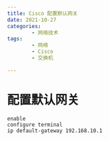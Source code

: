 ```yaml
---
title: Cisco 配置默认网关
date: 2021-10-27
categories:
        - 网络技术
tags:
        - 网络
        - Cisco
        - 交换机

---
```


# 配置默认网关

```
enable
configure terminal
ip default-gateway 192.168.10.1
```
